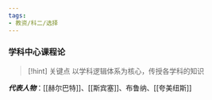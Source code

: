 ```yaml
---
tags:
- 教资/科二/选择
---
```



### 学科中心课程论
>[!hint] 关键点
>以学科逻辑体系为核心，传授各学科的知识

***代表人物***：[[赫尔巴特]]、[[斯宾塞]]、布鲁纳、[[夸美纽斯]]